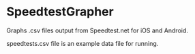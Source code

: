 SpeedtestGrapher
================

Graphs .csv files output from Speedtest.net for iOS and Android. 

speedtests.csv file is an example data file for running. 